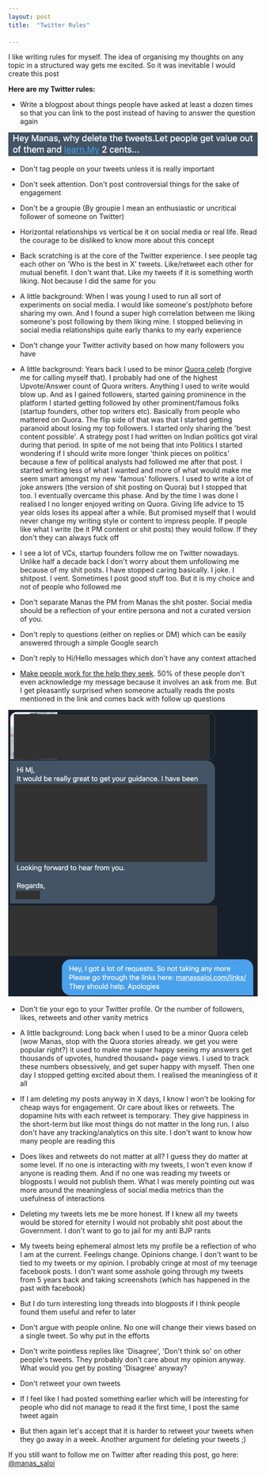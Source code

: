 ```yaml
---
layout: post
title:  "Twitter Rules"

---
```


I like writing rules for myself. The idea of organising my thoughts on any topic in a structured way gets me excited. So it was inevitable I would create this post

**Here are my Twitter rules:**

- Write a blogpost about things people have asked at least a dozen times so that you can link to the post instead of having to answer the question again

![Why delete tweets](/assets/img/why_delete.png)

- Don't tag people on your tweets unless it is really important

- Don't seek attention. Don't post controversial things for the sake of engagement

- Don't be a groupie (By groupie I mean an enthusiastic or uncritical follower of someone on Twitter)

- Horizontal relationships vs vertical be it on social media or real life. Read the courage to be disliked to know more about this concept

- Back scratching is at the core of the Twitter experience. I see people tag each other on 'Who is the best in X' tweets. Like/retweet each other for mutual benefit. I don't want that. Like my tweets if it is something worth liking. Not because I did the same for you
 - A little background: When I was young I used to run all sort of experiments on social media. I would like someone's post/photo before sharing my own. And I found a super high correlation between me liking someone's post following by them liking mine. I stopped believing in social media relationships quite early thanks to my early experience

- Don't change your Twitter activity based on how many followers you have
 - A little background: Years back I used to be minor [Quora celeb](https://www.quora.com/search?q=manas+saloi) (forgive me for calling myself that). I probably had one of the highest Upvote/Answer count of Quora writers. Anything I used to write would blow up. And as I gained followers, started gaining prominence in the platform I started getting followed by other prominent/famous folks (startup founders, other top writers etc). Basically from people who mattered on Quora. The flip side of that was that I started getting paranoid about losing my top followers. I started only sharing the 'best content possible'. A strategy post I had written on Indian politics got viral during that period. In spite of me not being that into Politics I started wondering if I should write more longer 'think pieces on politics' because a few of political analysts had followed me after that post. I started writing less of what I wanted and more of what would make me seem smart amongst my new 'famous' followers. I used to write a lot of joke answers (the version of shit posting on Quora) but I stopped that too. I eventually overcame this phase. And by the time I was done I realised I no longer enjoyed writing on Quora. Giving life advice to 15 year olds loses its appeal after a while. But promised myself that I would never change my writing style or content to impress people. If people like what I write (be it PM content or shit posts) they would follow. If they don't they can always fuck off
 - I see a lot of VCs, startup founders follow me on Twitter nowadays. Unlike half a decade back I don't worry about them  unfollowing me because of my shit posts. I have stopped caring basically.  I joke. I shitpost. I vent. Sometimes I post good stuff too. But it is my choice and not of people who followed me  

- Don't separate Manas the PM from Manas the shit poster. Social media should be a reflection of your entire persona and not a curated version of you.

- Don't reply to questions (either on replies or DM) which can be easily answered through a simple Google search

- Don't reply to Hi/Hello messages which don't have any context attached

- [Make people work for the help they seek](https://feld.com/archives/2014/12/identify-leaders-giving-people-assignments.html).
50% of these people don't even acknowledge my message because it involves an ask from me. But I get pleasantly surprised when someone actually reads the posts mentioned in the link and comes back with follow up questions

![Twitter help request reply](/assets/img/twitter_help.png)

- Don't tie your ego to your Twitter profile. Or the number of followers, likes, retweets and other vanity metrics
 - A little background: Long back when I used to be a minor Quora celeb (wow Manas, stop with the Quora stories already. we get you were popular right?) it used to make me super happy seeing my answers get thousands of upvotes, hundred thousand+ page views. I used to track these numbers obsessively, and get super happy with myself. Then one day I stopped getting excited about them. I realised the meaningless of it all
 - If I am deleting my posts anyway in X days, I know I won't be looking for cheap ways for engagement. Or care about likes or retweets. The dopamine hits with each retweet is temporary. They give happiness in the short-term but like most things do not matter in the long run. I also don't have any tracking/analytics on this site. I don't want to know how many people are reading this
 - Does likes and retweets do not matter at all? I guess they do matter at some level. If no one is interacting with my tweets, I won't even know if anyone is reading them. And if no one was reading my tweets or blogposts I would not publish them. What I was merely pointing out was more around the meaningless of social media metrics than the usefulness of interactions
 - Deleting my tweets lets me be more honest. If I knew all my tweets would be stored for eternity I would not probably shit post about the Government. I don't want to go to jail for my anti BJP rants
 - My tweets being ephemeral almost lets my profile be a reflection of who I am at the current. Feelings change. Opinions change. I don't want to be tied to my tweets or my opinion. I probably cringe at most of my teenage facebook posts. I don't want some asshole going through my tweets from 5 years back and taking screenshots (which has happened in the past with facebook)
 - But I do turn interesting long threads into blogposts if I think people found them useful and refer to later

- Don't argue with people online. No one will change their views based on a single tweet. So why put in the efforts

- Don't write pointless replies like 'Disagree', 'Don't think so' on other people's tweets. They probably don't care about my opinion anyway. What would you get by posting 'Disagree' anyway?

- Don't retweet your own tweets
 - If I feel like I had posted something earlier which will be interesting for people who did not manage to read it the first time, I post the same tweet again
 - But then again let's accept that it is harder to retweet your tweets when they go away in a week. Another argument for deleting your tweets ;)

 If you still want to follow me on Twitter after reading this post, go here: [@manas_saloi](http://twitter.com/manas_saloi)

